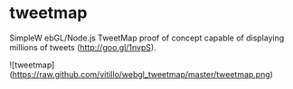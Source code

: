 tweetmap
========

SimpleW ebGL/Node.js TweetMap proof of concept capable of displaying millions of tweets (http://goo.gl/1nvpS).

![tweetmap] (https://raw.github.com/vitillo/webgl_tweetmap/master/tweetmap.png)
